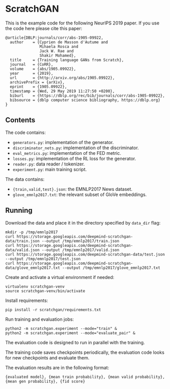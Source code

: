 # ScratchGAN

This is the example code for the following NeurIPS 2019 paper. If you use the
code here please cite this paper:

    @article{DBLP:journals/corr/abs-1905-09922,
      author    = {Cyprien de Masson d'Autume and
                   Mihaela Rosca and
                   Jack W. Rae and
                   Shakir Mohamed},
      title     = {Training language GANs from Scratch},
      journal   = {CoRR},
      volume    = {abs/1905.09922},
      year      = {2019},
      url       = {http://arxiv.org/abs/1905.09922},
      archivePrefix = {arXiv},
      eprint    = {1905.09922},
      timestamp = {Wed, 29 May 2019 11:27:50 +0200},
      biburl    = {https://dblp.org/rec/bib/journals/corr/abs-1905-09922},
      bibsource = {dblp computer science bibliography, https://dblp.org}
    }


## Contents

The code contains:

  * `generators.py`: implementation of the generator.
  * `discriminator_nets.py`: implementation of the discriminator.
  * `eval_metrics.py`: implementation of the FED metric.
  * `losses.py`: implementation of the RL loss for the generator.
  * `reader.py`: data reader / tokenizer.
  * `experiment.py`: main training script.

The data contains:

  * `{train,valid,test}.json`: the EMNLP2017 News dataset.
  * `glove_emnlp2017.txt`: the relevant subset of GloVe embeddings.

## Running

Download the data and place it in the directory specified by `data_dir` flag:

    mkdir -p /tmp/emnlp2017
    curl https://storage.googleapis.com/deepmind-scratchgan-data/train.json --output /tmp/emnlp2017/train.json
    curl https://storage.googleapis.com/deepmind-scratchgan-data/valid.json --output /tmp/emnlp2017/valid.json
    curl https://storage.googleapis.com/deepmind-scratchgan-data/test.json --output /tmp/emnlp2017/test.json
    curl https://storage.googleapis.com/deepmind-scratchgan-data/glove_emnlp2017.txt --output /tmp/emnlp2017/glove_emnlp2017.txt

Create and activate a virtual environment if needed:

    virtualenv scratchgan-venv
    source scratchgan-venv/bin/activate

Install requirements:

    pip install -r scratchgan/requirements.txt

Run training and evaluation jobs:

    python2 -m scratchgan.experiment --mode="train" &
    python2 -m scratchgan.experiment --mode="evaluate_pair" &

The evaluation code is designed to run in parallel with the training.

The training code saves checkpoints periodically, the evaluation code
looks for new checkpoints and evaluate them.

The evaluation results are in the following format:

`{evaluated model}, {mean train probability}, {mean valid probability}, {mean gen probability}, {fid score}`
